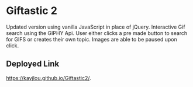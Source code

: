# Giftastic 2
Updated version using vanilla JavaScript in place of jQuery. Interactive Gif search using the GIPHY Api. User either clicks a pre made button to search for GIFS or creates their own topic.
Images are able to be paused upon click. 

 ## Deployed Link
https://kayjlou.github.io/Giftastic2/.
